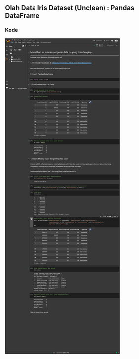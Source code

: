 ## Olah Data Iris Dataset (Unclean) : Pandas DataFrame

### Kode
<img src="/pythondatascience/images/olahdatairisunclean.png?raw=true"/>
